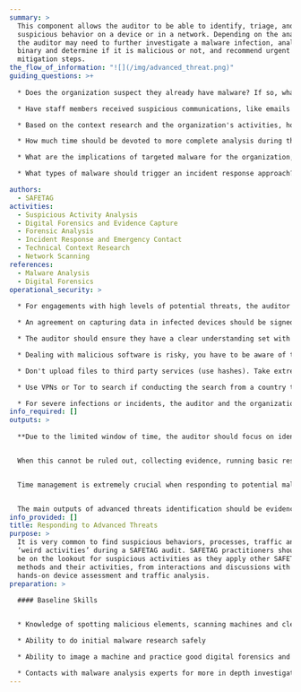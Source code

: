 ```yaml
---
summary: >
  This component allows the auditor to be able to identify, triage, and analyze
  suspicious behavior on a device or in a network. Depending on the analysis,
  the auditor may need to further investigate a malware infection, analyze a
  binary and determine if it is malicious or not, and recommend urgent
  mitigation steps.
the_flow_of_information: "![](/img/advanced_threat.png)"
guiding_questions: >+
  
  * Does the organization suspect they already have malware? If so, what evidence supports that?

  * Have staff members received suspicious communications, like emails or IMs?

  * Based on the context research and the organization's activities, how likely are targeted attacks?

  * How much time should be devoted to more complete analysis during the audit itself, and what other factors change that?

  * What are the implications of targeted malware for the organization, and for the current assessment process?

  * What types of malware should trigger an incident response approach?

authors:
  - SAFETAG
activities:
  - Suspicious Activity Analysis
  - Digital Forensics and Evidence Capture
  - Forensic Analysis
  - Incident Response and Emergency Contact
  - Technical Context Research
  - Network Scanning
references:
  - Malware Analysis
  - Digital Forensics
operational_security: >
  
  * For engagements with high levels of potential threats, the auditor should conduct a more comprehensive **Adversary Capability Assessment** - based on the the technical context research work. Are there Advanced Persistent Threats which should be taken into account? How do they operate? Are there known indicators of compromise to look for?

  * An agreement on capturing data in infected devices should be signed with the organization before this step.

  * The auditor should ensure they have a clear understanding set with the organization on an incidence response plan, points of contact, and process to allow for safe discussions.

  * Dealing with malicious software is risky, you have to be aware of the threats around it, don’t infect yourself or more machines.

  * Don't upload files to third party services (use hashes). Take extreme care with identifying or potentially targeted information.

  * Use VPNs or Tor to search if conducting the search from a country that is highly competitive with the organization’s country, or is known to surveil.

  * For severe infections or incidents, the auditor and the organization may agree, through the Incident Response Plan, to clean or reformat critical devices. This is extremely time consuming, and may result in the loss of data, critical programs where the installation media/license has been lost, and potential re-infection. Proceed with extreme caution and clarity.
info_required: []
outputs: >
  
  **Due to the limited window of time, the auditor should focus on identifying suspicious activities and triaging them rapidly**. Many of these will be false positives related to other non-malicious software causing the machine to "act weird" or other types of less serious (and non-targeted) malicious software like adware or ransomware.


  When this cannot be ruled out, collecting evidence, running basic research and analysis, and assessing the risk and impact against organizational priorities will help prioritize further action. In-depth binary analysis is best kept for post-audit work during the reporting and follow-up phases. If critical assets are compromised, the auditor might need to coordinate urgent mitigation measures with other IT experts.


  Time management is extremely crucial when responding to potential malware infections and similar more advanced threats. If using this method, the auditor should constantly question whether to continue this process or complete other aspects of their audit plan. At the end of the audit process, not having an understanding of the organization's risk tolerance, existing capacity, current practices/processes/policies and existing informational assets will undermine the auditor's ability to provide a prioritized report or understand the context around the potentially malicious activity they have uncovered.


  The main outputs of advanced threats identification should be evidence like files, emails, screenshots and URLs included in messages or spotted in suspicious connections.
info_provided: []
title: Responding to Advanced Threats
purpose: >
  It is very common to find suspicious behaviors, processes, traffic and other
  ‘weird activities’ during a SAFETAG audit. SAFETAG practitioners should always
  be on the lookout for suspicious activities as they apply other SAFETAG
  methods and their activities, from interactions and discussions with staff to
  hands-on device assessment and traffic analysis.
preparation: >
  
  #### Baseline Skills


  * Knowledge of spotting malicious elements, scanning machines and cleaning them

  * Ability to do initial malware research safely

  * Ability to image a machine and practice good digital forensics and evidence capture processes (see the Evidence Capture exercise)

  * Contacts with malware analysis experts for more in depth investigation
---
```

